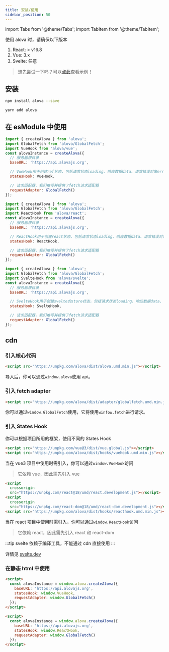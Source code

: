 ```yaml
---
title: 安装/使用
sidebar_position: 50
---
```


import Tabs from '@theme/Tabs';
import TabItem from '@theme/TabItem';

使用 alova 时，请确保以下版本

1. React: > v16.8
2. Vue: 3.x
3. Svelte: 任意

> 想先尝试一下吗？可以[点此](../example/init-page)查看示例！

## 安装

<Tabs>
<TabItem value="1" label="npm">

```bash
npm install alova --save
```

</TabItem>
<TabItem value="2" label="yarn">

```bash
yarn add alova
```

</TabItem>
</Tabs>

## 在 esModule 中使用

<Tabs>
<TabItem value="1" label="vue">

```javascript
import { createAlova } from 'alova';
import GlobalFetch from 'alova/GlobalFetch';
import VueHook from 'alova/vue';
const alovaInstance = createAlova({
  // 服务器根目录
  baseURL: 'https://api.alovajs.org',

  // VueHook用于创建ref状态，包括请求状态loading、响应数据data、请求错误对象error等（后续详细介绍）
  statesHook: VueHook,

  // 请求适配器，我们推荐并提供了fetch请求适配器
  requestAdapter: GlobalFetch()
});
```

</TabItem>
<TabItem value="2" label="react">

```javascript
import { createAlova } from 'alova';
import GlobalFetch from 'alova/GlobalFetch';
import ReactHook from 'alova/react';
const alovaInstance = createAlova({
  // 服务器根目录
  baseURL: 'https://api.alovajs.org',

  // ReactHook用于创建react状态，包括请求状态loading、响应数据data、请求错误对象error等（后续详细介绍）
  statesHook: ReactHook,

  // 请求适配器，我们推荐并提供了fetch请求适配器
  requestAdapter: GlobalFetch()
});
```

</TabItem>
<TabItem value="3" label="svelte">

```javascript
import { createAlova } from 'alova';
import GlobalFetch from 'alova/GlobalFetch';
import SvelteHook from 'alova/svelte';
const alovaInstance = createAlova({
  // 服务器根目录
  baseURL: 'https://api.alovajs.org',

  // SvelteHook用于创建svelte的store状态，包括请求状态loading、响应数据data、请求错误对象error等（后续详细介绍）
  statesHook: SvelteHook,

  // 请求适配器，我们推荐并提供了fetch请求适配器
  requestAdapter: GlobalFetch()
});
```

</TabItem>
</Tabs>

## cdn

### 引入核心代码

```html
<script src="https://unpkg.com/alova/dist/alova.umd.min.js"></script>
```

导入后，你可以通过`window.alova`使用 api。

### 引入 fetch adapter

```html
<script src="https://unpkg.com/alova/dist/adapter/globalfetch.umd.min.js"></script>
```

你可以通过`window.GlobalFetch`使用，它将使用`winfow.fetch`进行请求。

### 引入 States Hook

你可以根据项目所用的框架，使用不同的 States Hook

<Tabs>
<TabItem value="1" label="vue">

```html
<script src="https://unpkg.com/vue@3/dist/vue.global.js"></script>
<script src="https://unpkg.com/alova/dist/hooks/vuehook.umd.min.js"></script>
```

当在 vue3 项目中使用时需引入，你可以通过`window.VueHook`访问

> 它依赖 vue，因此需先引入 vue

</TabItem>
<TabItem value="2" label="react">

```html
<script
  crossorigin
  src="https://unpkg.com/react@18/umd/react.development.js"></script>
<script
  crossorigin
  src="https://unpkg.com/react-dom@18/umd/react-dom.development.js"></script>
<script src="https://unpkg.com/alova/dist/hooks/reacthook.umd.min.js"></script>
```

当在 react 项目中使用时需引入，你可以通过`window.ReactHook`访问

> 它依赖 react，因此需先引入 react 和 react-dom

</TabItem>
<TabItem value="3" label="svelte">

:::tip
svelte 依赖于编译工具，不能通过 cdn 直接使用
:::

详情见 [svelte.dev](https://svelte.dev/)

</TabItem>
</Tabs>

### 在静态 html 中使用

<Tabs>
<TabItem value="1" label="vue">

```html
<script>
  const alovaInstance = window.alova.createAlova({
    baseURL: 'https://api.alovajs.org',
    statesHook: window.VueHook,
    requestAdapter: window.GlobalFetch()
  });
</script>
```

</TabItem>
<TabItem value="2" label="react">

```html
<script>
  const alovaInstance = window.alova.createAlova({
    baseURL: 'https://api.alovajs.org',
    statesHook: window.ReactHook,
    requestAdapter: window.GlobalFetch()
  });
</script>
```

</TabItem>
</Tabs>

